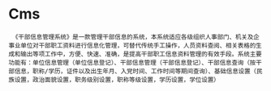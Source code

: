 # Cms
     《干部信息管理系统》是一款管理干部信息的系统，本系统适应各级组织人事部门、机关及企事业单位对干部职工资料进行信息化管理，可替代传统手工操作，人员资料查阅、相关表格的生成和输出等项工作中，方便、快速、准确，是提高干部职工信息资料管理的有效手段。系统主要功能有：单位信息管理（单位信息登记）、干部信息管理（干部信息登记）、干部信息查询（按干部信息，职称/学历，证件以及出生年月、入党时间、工作时间等期间查询）、基础信息设置（民族设置，政治面貌设置，职务级别设置，职称等级设置，学历设置，学位设置）
